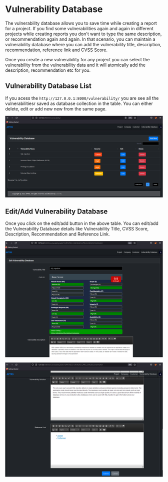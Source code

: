 # Vulnerability Database

The vulnerability database allows you to save time while creating a report for a project. If you find some vulnerabilities again and again in different projects while creating reports you don't want to type the same description, or recommendation again and again. In that scenario, you can maintain a vulnerability database where you can add the vulnerability title, description, recommendation, reference link and CVSS Score.

Once you create a new vulnerability for any project you can select the vulnerability from the vulnerability data and it will atomically add the description, recommendation etc for you.


## Vulnerability Database List

If you acess the `http://127.0.0.1:8000/vulnerability/` you are see all the vulnerabilitiesr saved as database collection in the table. You can either delete, edit or add new new from the same page.

![View Vulnerability Database](image/view%20Vulnerability%20Database.png)

## Edit/Add Vulnerability Database 

Once you click on the edit/add button in the above table. You can edit/add the Vulnerability Database details like Vulnerability Title, CVSS Score, Description, Recommendation and Reference Link.

![Edit Vulnerability Database](image/vulnerabiliydbedit1.png)

![Edit Vulnerability Database](image/vulnerabiliydbedit2.png)

